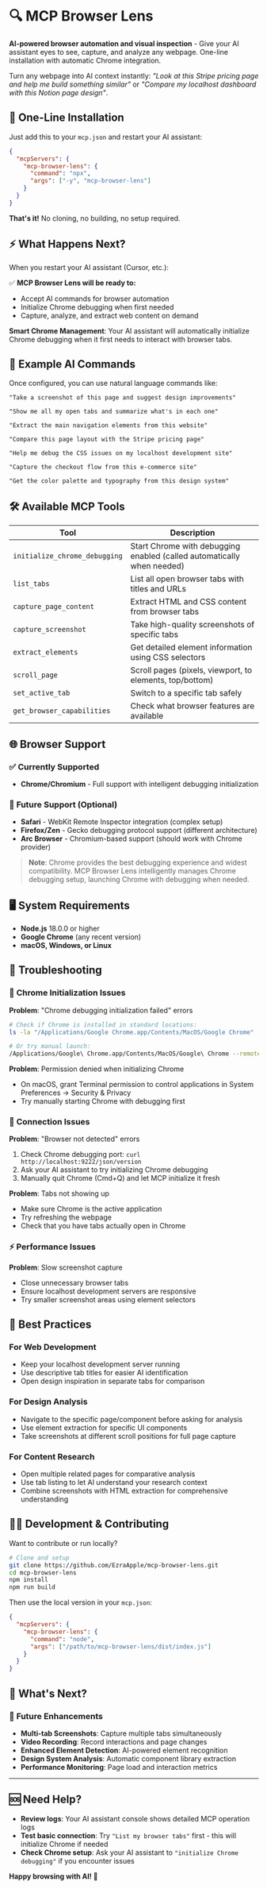 # 🔍 MCP Browser Lens

**AI-powered browser automation and visual inspection** - Give your AI assistant eyes to see, capture, and analyze any webpage. One-line installation with automatic Chrome integration.

Turn any webpage into AI context instantly: *"Look at this Stripe pricing page and help me build something similar"* or *"Compare my localhost dashboard with this Notion page design"*.

## 🚀 **One-Line Installation**

Just add this to your `mcp.json` and restart your AI assistant:

```json
{
  "mcpServers": {
    "mcp-browser-lens": {
      "command": "npx",
      "args": ["-y", "mcp-browser-lens"]
    }
  }
}
```

**That's it!** No cloning, no building, no setup required.

## ⚡ **What Happens Next?**

When you restart your AI assistant (Cursor, etc.):

✅ **MCP Browser Lens will be ready to:**
- Accept AI commands for browser automation
- Initialize Chrome debugging when first needed
- Capture, analyze, and extract web content on demand

**Smart Chrome Management**: Your AI assistant will automatically initialize Chrome debugging when it first needs to interact with browser tabs.

## 💬 Example AI Commands

Once configured, you can use natural language commands like:

```
"Take a screenshot of this page and suggest design improvements"

"Show me all my open tabs and summarize what's in each one"

"Extract the main navigation elements from this website"

"Compare this page layout with the Stripe pricing page"

"Help me debug the CSS issues on my localhost development site"

"Capture the checkout flow from this e-commerce site"

"Get the color palette and typography from this design system"
```

## 🛠️ Available MCP Tools

| Tool | Description |
|------|-------------|
| `initialize_chrome_debugging` | Start Chrome with debugging enabled (called automatically when needed) |
| `list_tabs` | List all open browser tabs with titles and URLs |
| `capture_page_content` | Extract HTML and CSS content from browser tabs |
| `capture_screenshot` | Take high-quality screenshots of specific tabs |
| `extract_elements` | Get detailed element information using CSS selectors |
| `scroll_page` | Scroll pages (pixels, viewport, to elements, top/bottom) |
| `set_active_tab` | Switch to a specific tab safely |
| `get_browser_capabilities` | Check what browser features are available |

## 🌐 Browser Support

### ✅ **Currently Supported**
- **Chrome/Chromium** - Full support with intelligent debugging initialization

### 🔄 **Future Support** (Optional)
- **Safari** - WebKit Remote Inspector integration (complex setup)
- **Firefox/Zen** - Gecko debugging protocol support (different architecture)  
- **Arc Browser** - Chromium-based support (should work with Chrome provider)

> **Note**: Chrome provides the best debugging experience and widest compatibility. MCP Browser Lens intelligently manages Chrome debugging setup, launching Chrome with debugging when needed.

## 🖥️ System Requirements

- **Node.js** 18.0.0 or higher
- **Google Chrome** (any recent version)
- **macOS, Windows, or Linux**

## 🔧 Troubleshooting

### 🚫 **Chrome Initialization Issues**

**Problem**: "Chrome debugging initialization failed" errors
```bash
# Check if Chrome is installed in standard locations:
ls -la "/Applications/Google Chrome.app/Contents/MacOS/Google Chrome"

# Or try manual launch:
/Applications/Google\ Chrome.app/Contents/MacOS/Google\ Chrome --remote-debugging-port=9222
```

**Problem**: Permission denied when initializing Chrome
- On macOS, grant Terminal permission to control applications in System Preferences → Security & Privacy
- Try manually starting Chrome with debugging first

### 🔌 **Connection Issues**

**Problem**: "Browser not detected" errors
1. Check Chrome debugging port: `curl http://localhost:9222/json/version`
2. Ask your AI assistant to try initializing Chrome debugging
3. Manually quit Chrome (Cmd+Q) and let MCP initialize it fresh

**Problem**: Tabs not showing up
- Make sure Chrome is the active application
- Try refreshing the webpage
- Check that you have tabs actually open in Chrome

### ⚡ **Performance Issues**

**Problem**: Slow screenshot capture
- Close unnecessary browser tabs
- Ensure localhost development servers are responsive
- Try smaller screenshot areas using element selectors

## 🎯 Best Practices

### **For Web Development**
- Keep your localhost development server running
- Use descriptive tab titles for easier AI identification
- Open design inspiration in separate tabs for comparison

### **For Design Analysis**
- Navigate to the specific page/component before asking for analysis
- Use element extraction for specific UI components
- Take screenshots at different scroll positions for full page capture

### **For Content Research**
- Open multiple related pages for comparative analysis
- Use tab listing to let AI understand your research context
- Combine screenshots with HTML extraction for comprehensive understanding

## 👩‍💻 **Development & Contributing**

Want to contribute or run locally? 

```bash
# Clone and setup
git clone https://github.com/EzraApple/mcp-browser-lens.git
cd mcp-browser-lens
npm install
npm run build
```

Then use the local version in your `mcp.json`:

```json
{
  "mcpServers": {
    "mcp-browser-lens": {
      "command": "node",
      "args": ["/path/to/mcp-browser-lens/dist/index.js"]
    }
  }
}
```

## 🚀 What's Next?

### 🔮 **Future Enhancements**
- **Multi-tab Screenshots**: Capture multiple tabs simultaneously
- **Video Recording**: Record interactions and page changes
- **Enhanced Element Detection**: AI-powered element recognition
- **Design System Analysis**: Automatic component library extraction
- **Performance Monitoring**: Page load and interaction metrics

---

## 🆘 Need Help?

- **Review logs**: Your AI assistant console shows detailed MCP operation logs
- **Test basic connection**: Try `"List my browser tabs"` first - this will initialize Chrome if needed
- **Check Chrome setup**: Ask your AI assistant to `"initialize Chrome debugging"` if you encounter issues

**Happy browsing with AI! 🎉**